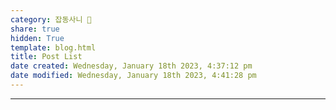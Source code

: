 ```yaml
---  
category: 잡동사니 🧸  
share: true  
hidden: True  
template: blog.html  
title: Post List  
date created: Wednesday, January 18th 2023, 4:37:12 pm  
date modified: Wednesday, January 18th 2023, 4:41:28 pm  
---  
```

  
  
---  

